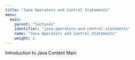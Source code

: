 ```yaml
---
title: "Java Operators and Control Statements"
menu:
  main:
    parent: "lectures"
    identifier: "java-operators-and-control-statements"
    name: "Java Operators and Control Statements"
    weight: 2
---
```


Introduction to Java Content Main

